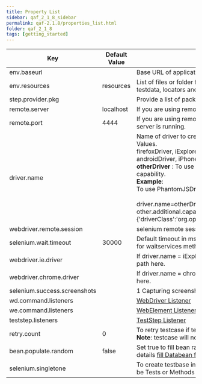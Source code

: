 ```yaml
---
title: Property List
sidebar: qaf_2_1_8_sidebar
permalink: qaf-2.1.8/properties_list.html
folder: qaf_2_1_8
tags: [getting_started]
---
```


| Key | Default Value | Description | 
|-------|--------|---------|
| env.baseurl |	| Base URL of application under test
| env.resources | resources |	List of files or folder from that you want to load resources like testdata, locators and properties.
| step.provider.pkg | |	Provide a list of packages to load teststep.
| remote.server | localhost |	If you are using remote driver, specify server.
| remote.port |	4444 | If you are using remote driver, specify port on which selenium server is running.
| driver.name	| | Name of driver to create instance of that driver. Available Possible Values.<br> firefoxDriver, iExplorerDriver, chromeDriver, operaDriver, androidDriver, iPhoneDriver, appiumDriver, <br/><b>otherDriver</b> : To use custom driver, provide driver class as capability. <br/> **Example**:<br/>To use PhantomJSDriver<br/><br/> driver.name=otherDriver <br/> other.additional.capabilities={'driverClass':'org.openqa.selenium.phantomjs.PhantomJSDriver'}
| webdriver.remote.session | | selenium remote session id for debugging purpose.
| selenium.wait.timeout	| 30000	| Default timeout in ms for all the element related commands and for waitservices methods.
| webdriver.ie.driver	| |	If driver.name = iExplorerDriver then sepcify IEDriverServer file path here.
| webdriver.chrome.driver | |	If driver.name = chromeDriver then sepcify chromedriver file path here.
| selenium.success.screenshots | | 1	Capturing screenshot if checkpoint is success.
| wd.command.listeners | | [WebDriver Listener](/qaf/qaf_listeners.html)
| we.command.listeners	 | | [WebElement Listener](/qaf/qaf_listeners.html)
| teststep.listeners | | [TestStep Listener](/qaf/qaf_listeners.html)
| retry.count	| 0	| To retry testcase if testcase failed cause of any exception.<br> **Note**: testcase will not retry if there is any checkpoint failure.
| bean.populate.random | 	false	| Set true to fill bean randomly from available data sets, more details [fill Databean from multiple dataset.](databeans.html)
| selenium.singletone | |	To create testbase instance singleton scope.Possible value can be Tests or Methods or Groups.

